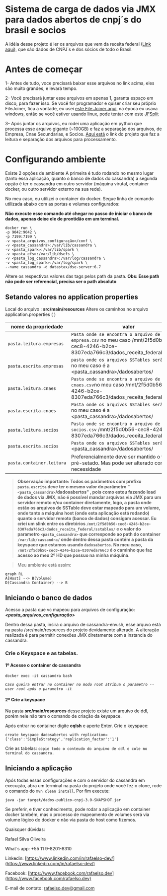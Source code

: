 # Sistema de carga de dados via JMX para dados abertos de cnpj´s do brasil e socios

A idéia desse projeto é ler os arquivos que vem da receita federal ([Link aqui](http://receita.economia.gov.br/orientacao/tributaria/cadastros/cadastro-nacional-de-pessoas-juridicas-cnpj/dados-publicos-cnpj)), que são dados de CNPJ´s e dos sócios de todo o Brasil.

# Antes de começar
1- Antes de tudo, voce precisará baixar esse arquivos no link acima, eles são muito grandes, e levará tempo.

2- Você precisará juntar esse arquivos em apenas 1, garanta espaço em disco, para fazer isso. Se você for programador e quiser criar seu próprio FileJoiner, fica a vontade, eu usei [este File Joiner aqui](https://www.igorware.com/file-joiner), na época eu usava windows, então se você estiver usando linux, pode tentar com este [JFSplit](http://jfsplit.sourceforge.net/)

3- Após juntar os arquivos, eu rodei uma aplicação em python que processa esse arquivo gigante (~100GB) e faz a separação dos arquivos, de Empresa, Cnae Secundarias, e Socios. [Aqui está](https://github.com/fabioserpa/CNPJ-full) o link do projeto que faz a leitura e separação dos arquivos para processamento.

# Configurando ambiente

Existe 2 opções de ambiente
A primeira é tudo rodando no mesmo lugar (tanto essa aplicação, quanto o banco de dados do cassandra) a segunda opção é ter o cassandra em outro servidor (máquina virutal, container docker, ou outro servidor externo na sua rede).

No meu caso, eu utilizei o container do docker. Segue linha de comando utilizada abaixo com as portas e volumes configurados:

**Não execute esse comando até chegar no passo de iniciar o banco de dados, apenas deixe ele de prontidão em um terminal.**
``` 
docker run \
-p 9042:9042 \
-p 7199:7199 \
-v <pasta_arquivos_configuração>/conf \
-v <pasta_cassandra>:/var/lib/cassandra \
-v <pasta_spark>:/var/lib/spark \
-v <pasta_efs>:/var/lib/dsefs \
-v <pasta_log_cassandra>:/var/log/cassandra \
-v <pasta_log_spark>:/var/log/spark \
--name cassandra -d datastax/dse-server:6.7
```


Altere os respectivos valores das tags pelos path da pasta.
**Obs: Esse path não pode ser referencial, precisa ser o path absoluto**

## Setando valores no application properties

Local do arquivo : **src/main/resources**
Altere os caminhos no arquivo application.properties ( )

|nome da propriedade            |valor 				          |
|-------------------------------|-----------------------------|
|`pasta.leitura.empresas`         |`Pasta onde se encontra o arquivo de empresa.csv` no meu caso /mnt/2f5d0b56-cec8-4246-b2ce-8307eda766c3/dados_receita_federal/empresa/             
|`pasta.escrita.empresas`         |`pasta onde os arquivos SSTables serão gerados` no meu caso é a <pasta_cassandra>/dadosabertos/        
|`pasta.leitura.cnaes`| `Pasta onde se encontra o arquivo de cnaes.csv`no meu caso /mnt/2f5d0b56-cec8-4246-b2ce-8307eda766c3/dados_receita_federal/cnaes/|
|`pasta.escrita.cnaes` | `Pasta onde os arquivos SSTables serão gerados` no meu caso é a <pasta_cassandra>/dadosabertos/ 
|`pasta.leitura.socios`| `Pasta onde se encontra o arquivo de socios.csv` /mnt/2f5d0b56-cec8-4246-b2ce-8307eda766c3/dados_receita_federal/socios/
|`pasta.escrita.socios`| `Pasta onde os arquivos SSTables serão gerados` <pasta_cassandra>/dadosabertos/
|`pasta.container.leitura` | Preferencialmente deve ser mantido o valor já pré-setado. Mas pode ser alterado conforme necessidade

> **Observação importante: 
Todos os parâmetros com prefixo `pasta.escrita` deve ter o mesmo valor do parâmetro "`<pasta_cassandra>`/dadosabertos" , pois como estou fazendo load de dados via JMX, não é possível mandar arquivos via JMX para um servidor remoto e/ou container diretamente, logo, a pasta onde estão os arquivos de SSTable deve estar mapeado para um volume, onde tanto a máquina host (onde esta aplicação está rodando) quanto o servidor remoto (banco de dados) consigam acessar.
Eu criei um slink entre os diretórios  `/mnt/2f5d0b56-cec8-4246-b2ce-8307eda766c3/dados_receita_federal/sstables/` e o valor do parametro `<pasta_cassandra>` que corresponde ao path do container `/var/lib/cassandra/` onde dentro dessa pasta contém a pasta da keyspace que estamos usando `dadosabertos`. 
No meu caso, `/mnt/2f5d0b56-cec8-4246-b2ce-8307eda766c3` é o caminho que faz acesso ao meu 2º HD que possuo na minha máquina.** 

>Meu ambiente está assim:

```mermaid
graph RL
A[Host] --> B(Volume)
D(Cassandra Container) --> B
```

## Iniciando o banco de dados
Acesso a pasta que vc mapeou para arquivos de configuração: ***<pasta_arquivos_configuração>***

Dentro dessa pasta, insira o arquivo de cassandra-env.sh, esse arquvo está na pasta /src/main/resources do projeto devidamente alterado.
A alteração realizada é para permitir conexões JMX diretamente com a instancia do cassandra.

### Crie o Keyspace e as tabelas.
#### 1º Acesse o container do cassandra
```
docker exec -it cassandra bash
```
*`Caso queira entrar no container no modo root atribua o parametro --user root após o parametro -it`*

#### 2º Crie a keyspace
Na pasta **src/main/resources** desse projeto existe um arquivo de ddl, porém nele não tem o comando de criação da keyspace.

Após entrar no container digite **cqlsh** e aperte Enter.
Crie o keyspace:
```
create keyspace dadosabertos with replication={'class':'SimpleStrategy','replication_factor':'1'} 
```
Crie as tabelas:
`copie todo o conteudo do arquivo de ddl e cole no terminal do cassandra.`

## Iniciando a aplicação
Após todas essas configurações e com o servidor do cassandra em execução, abra um terminal na pasta do projeto onde você fez o clone,  rode o comando do `mvn clean install`.
Por fim execute:
```
java -jar target/dados-publico-cnpj-3.0-SNAPSHOT.jar
```
Se preferir, e tiver conhecimento, pode rodar a aplicação em container docker também, mas o processo de mapeamento de volumes será via volume lógico do docker e não via pasta do host como fizemos.


Quaisquer dúvidas:

Rafael Silva Oliveira

What´s app: +55 11 9-8201-8310

Linkedin: [https://www.linkedin.com/in/rafaelso-dev/](https://www.linkedin.com/in/rafaelso-dev/)

Facebook: [https://www.facebook.com/rafaelso.dev](https://www.facebook.com/rafaelso.dev)

E-mail de contato: rafaelso.dev@gmail.com
